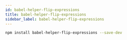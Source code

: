 ```yaml
---
id: babel-helper-flip-expressions
title: babel-helper-flip-expressions
sidebar_label: babel-helper-flip-expressions
---
```


```sh title="Shell"
npm install babel-helper-flip-expressions --save-dev
```

